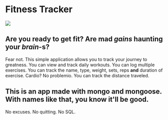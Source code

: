 # Fitness Tracker
![](fitnessTracker.gif)

## Are you ready to get fit? Are mad *gains* haunting your *brain*-s?

Fear not. This simple application allows you to track your journey to greatness. You can view and track daily workouts. You can log multiple exercises. You can track the name, type, weight, sets, reps **and** duration of exercise. Cardio? No problemio. You can track the distance traveled.

## This is an app made with mongo and mongoose. With names like that, you know it'll be good.
No excuses. No quitting. No SQL.
